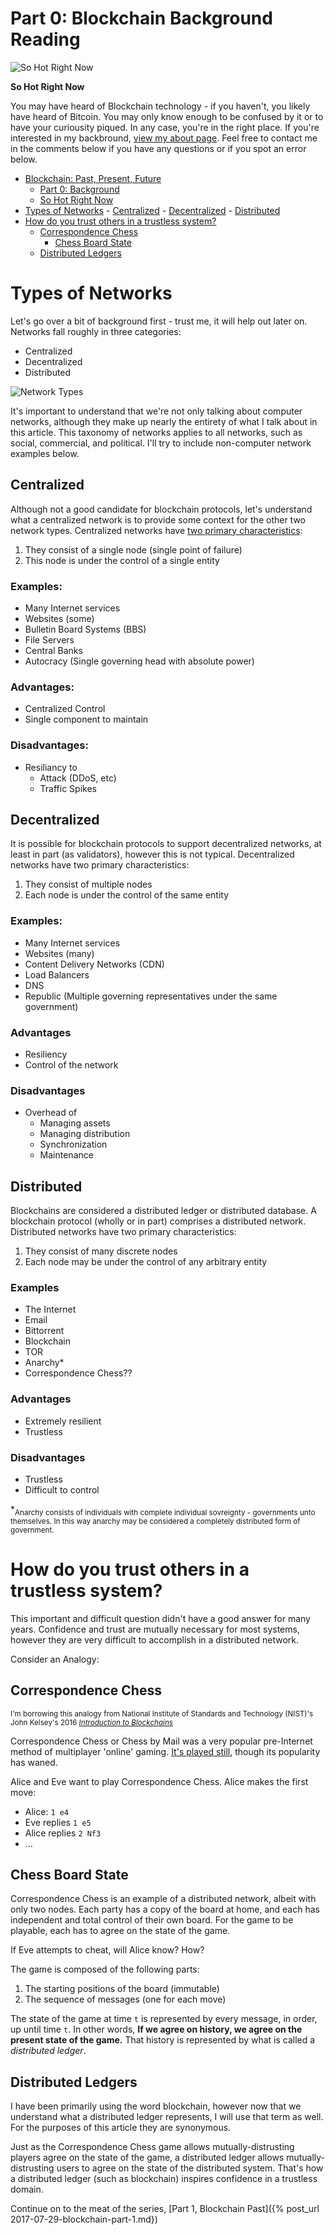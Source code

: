 # Part 0: Blockchain Background Reading

![So Hot Right Now](/assets/images/posts/2017/sohotrightnow.jpg)

**So Hot Right Now**

You may have heard of Blockchain technology - if you haven't, you likely have heard of Bitcoin. You may only know enough to be confused by it or to have your curiousity piqued. In any case, you're in the right place. If you're interested in my backbround, [view my about page](/about). Feel free to contact me in the comments below if you have any questions or if you spot an error below. 

- [Blockchain: Past, Present, Future](#blockchain-past-present-future)
    - [Part 0: Background](#part-0-background)
    - [So Hot Right Now](#so-hot-right-now)
- [Types of Networks](#types-of-networks)
        - [Centralized](#centralized)
        - [Decentralized](#decentralized)
        - [Distributed](#distributed)
- [How do you trust others in a trustless system?](#how-do-you-trust-others-in-a-trustless-system)
    - [Correspondence Chess](#correspondence-chess)
        - [Chess Board State](#chess-board-state)
    - [Distributed Ledgers](#distributed-ledgers)

# Types of Networks

Let's go over a bit of background first - trust me, it will help out later on. Networks fall roughly in three categories:

* Centralized
* Decentralized
* Distributed

![Network Types](/assets/images/posts/2017/networktypes.png)

It's important to understand that we're not only talking about computer networks, although they make up nearly the entirety of what I talk about in this article. This taxonomy of networks applies to all networks, such as social, commercial, and political. I'll try to include non-computer network examples below.




## Centralized

Although not a good candidate for blockchain protocols, let's understand what a centralized network is to provide some context for the other two network types. Centralized networks have [two primary characteristics](https://gnunet.org/centralized-dns):
1. They consist of a single node (single point of failure)
1. This node is under the control of a single entity


### Examples:
* Many Internet services
* Websites (some)
* Bulletin Board Systems (BBS)
* File Servers
* Central Banks
* Autocracy (Single governing head with absolute power)


### Advantages:
* Centralized Control 
* Single component to maintain


### Disadvantages:
* Resiliancy to
    * Attack (DDoS, etc)
    * Traffic Spikes




## Decentralized

It is possible for blockchain protocols to support decentralized networks, at least in part (as validators), however this is not typical. Decentralized networks have two primary characteristics:
1. They consist of multiple nodes
1. Each node is under the control of the same entity


### Examples:
* Many Internet services
* Websites (many)
* Content Delivery Networks (CDN)
* Load Balancers
* DNS
* Republic (Multiple governing representatives under the same government)


### Advantages
* Resiliency
* Control of the network


### Disadvantages
* Overhead of
    * Managing assets
    * Managing distribution
    * Synchronization
    * Maintenance



## Distributed

Blockchains are considered a distributed ledger or distributed database. A blockchain protocol (wholly or in part) comprises a distributed network. Distributed networks have two primary characteristics:
1. They consist of many discrete nodes
1. Each node may be under the control of any arbitrary entity

### Examples
* The Internet
* Email
* Bittorrent
* Blockchain
* TOR
* Anarchy*
* Correspondence Chess?? 

### Advantages
* Extremely resilient
* Trustless

### Disadvantages
* Trustless
* Difficult to control

\*<sub>Anarchy consists of individuals with complete individual sovreignty - governments unto themselves. In this way anarchy may be considered a completely distributed form of government.</sub>




# How do you trust others in a trustless system?
This important and difficult question didn't have a good answer for many years. Confidence and trust are mutually necessary for most systems, however they are very difficult to accomplish in a distributed network.

Consider an Analogy:


## Correspondence Chess

<sub>I'm borrowing this analogy from National Institute of Standards and Technology (NIST)'s John Kelsey's 2016 [_Introduction to Blockchains_](/assets/bin/2017/Introduction_to_Blockchain_-_John_Kelsey.pdf)</sub>

Correspondence Chess or Chess by Mail was a very popular pre-Internet method of multiplayer 'online' gaming. [It's played still](https://en.wikipedia.org/wiki/Correspondence_chess), though its popularity has waned. 

Alice and Eve want to play Correspondence Chess. Alice makes the first move:
* Alice: `1 e4`
* Eve replies `1 e5`
* Alice replies `2 Nf3`
* ...


## Chess Board State

Correspondence Chess is an example of a distributed network, albeit with only two nodes. Each party has a copy of the board at home, and each has independent and total control of their own board. For the game to be playable, each has to agree on the state of the game.

If Eve attempts to cheat, will Alice know? How?

The game is composed of the following parts:
1. The starting positions of the board (immutable)
1. The sequence of messages (one for each move)

The state of the game at time `t` is represented by every message, in order, up until time `t`. In other words, __If we agree on history, we agree on the present state of the game.__ That history is represented by what is called a _distributed ledger_.

## Distributed Ledgers

I have been primarily using the word blockchain, however now that we understand what a distributed ledger represents, I will use that term as well. For the purposes of this article they are synonymous.

Just as the Correspondence Chess game allows mutually-distrusting players agree on the state of the game, a distributed ledger allows mutually-distrusting users to agree on the state of the distributed system. That's how a distributed ledger (such as blockchain) inspires confidence in a trustless domain.

Continue on to the meat of the series, [Part 1, Blockchain Past]({% post_url 2017-07-29-blockchain-part-1.md})
